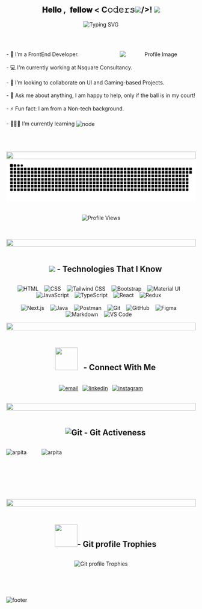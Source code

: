 <!-- Center Greeting with Typing Effect -->
<div align="center">
  <h2 align="center">𝐇𝐞𝐥𝐥𝐨 ,&nbsp; 𝐟𝐞𝐥𝐥𝐨𝐰 <&nbsp;C𝚘𝚍𝚎𝚛𝚜<img src="https://github.com/TheDudeThatCode/TheDudeThatCode/blob/master/Assets/Developer.gif" width="84px">/>! <img src="https://github.com/TheDudeThatCode/TheDudeThatCode/blob/master/Assets/Hi.gif" width="50px">
  </h2>

  <img 
    src="https://readme-typing-svg.herokuapp.com?lines=I+am+Arpita+%3C3;Creative+Frontend+Developer;Passionate+about+Design+%26+Code;Crafting+Pixel+Perfect+UIs;Lifelong+Learner+%26+Problem+Solver;Turning+Ideas+Into+Interactive+Experiences;&font=Architects+Daughter&color=6C63FF&center=true&width=700&height=45&size=28" 
    alt="Typing SVG">

<br><br>
  
 <!-- Image on the right -->
<img width="40%" align="right" alt="Profile Image" src="https://i.imghippo.com/files/YaE6011.png"/>

<!-- Text content on the left -->
<p align="left">
 - 🌱 I’m a FrontEnd Developer.<br><br>
 - 💻 I'm currently working at Nsquare Consultancy.<br><br>  
 - 👯 I’m looking to collaborate on UI and Gaming-based Projects.<br><br>
 - 💬 Ask me about anything, I am happy to help, only if the ball is in my court!<br><br>
 - ⚡ Fun fact: I am from a Non-tech background.<br><br>
 - 👩🏼‍💻 I’m currently learning <img alt="node" width="30" src="./gifs/NodeJs.gif" align="center" />
</div>
<br><br><br>
<img src="https://i.imgur.com/dBaSKWF.gif" height="20" width="100%">
<!-- GitHub Contribution Snake -->
<div align="center">
  <img src="https://github.com/pathak-arpita/pathak-arpita/blob/output/github-snake-dark.svg" alt="snake gif"/>
</div>
<br>
<!-- Profile Views -->
<p align="center">
  <img src="https://komarev.com/ghpvc/?username=pathak-arpita&style=plastic&color=blueviolet" alt="Profile Views" width="150" height="30" />
</p>
<br><br>

<img src="https://i.imgur.com/dBaSKWF.gif" height="20" width="100%">

<!--Skills-->
<div id="user-content-toc">
  <ul align="center">
    <summary>
      <h2 style="display: inline-block"><img src="https://media2.giphy.com/media/QssGEmpkyEOhBCb7e1/giphy.gif?cid=ecf05e47a0n3gi1bfqntqmob8g9aid1oyj2wr3ds3mg700bl&rid=giphy.gif" width="35px"> - Technologies That I Know</h2>
    </summary>
  </ul>
</div>
<!--tech stack icons-->
<p align="center">
    <img src="https://skillicons.dev/icons?i=html" title="HTML" />&nbsp;&nbsp;&nbsp;
    <img src="https://skillicons.dev/icons?i=css" title="CSS" />&nbsp;&nbsp;&nbsp;
    <img src="https://skillicons.dev/icons?i=tailwind" title="Tailwind CSS" />&nbsp;&nbsp;&nbsp;
    <img src="https://skillicons.dev/icons?i=bootstrap" title="Bootstrap" />&nbsp;&nbsp;&nbsp;
    <img src="https://skillicons.dev/icons?i=materialui" title="Material UI" />&nbsp;&nbsp;&nbsp;
    <img src="https://skillicons.dev/icons?i=js" title="JavaScript" />&nbsp;&nbsp;&nbsp;
    <img src="https://skillicons.dev/icons?i=ts" title="TypeScript" />&nbsp;&nbsp;&nbsp;
    <img src="https://skillicons.dev/icons?i=react" title="React" />&nbsp;&nbsp;&nbsp;
    <img src="https://skillicons.dev/icons?i=redux" title="Redux" />&nbsp;&nbsp;&nbsp;
  <br><br>
    <img src="https://skillicons.dev/icons?i=nextjs" title="Next.js" />&nbsp;&nbsp;&nbsp;
    <img src="https://skillicons.dev/icons?i=java" title="Java" />&nbsp;&nbsp;&nbsp;
    <img src="https://skillicons.dev/icons?i=postman" title="Postman" />&nbsp;&nbsp;&nbsp;
    <img src="https://skillicons.dev/icons?i=git" title="Git" />&nbsp;&nbsp;&nbsp;
    <img src="https://skillicons.dev/icons?i=github" title="GitHub" />&nbsp;&nbsp;&nbsp;
    <img src="https://skillicons.dev/icons?i=figma" title="Figma" />&nbsp;&nbsp;&nbsp;
    <img src="https://skillicons.dev/icons?i=md" title="Markdown" />&nbsp;&nbsp;&nbsp;
    <img src="https://skillicons.dev/icons?i=vscode" title="VS Code" />&nbsp;&nbsp;&nbsp;
</p>
<img src="https://i.imgur.com/dBaSKWF.gif" height="20" width="100%">


<!-- Connect with me -->
<div id="user-content-toc">
  <ul align="center">
    <summary>
      <h2 style="display: inline-block"><img src="https://media.giphy.com/media/LnQjpWaON8nhr21vNW/giphy.gif" width="60"
          height="60" style="margin-right: 10px;"> - Connect With Me</h2>
    </summary>
  </ul>
</div>
<!--icons and links-->
<p align="center">
   <a href="mailto:pathak.arpita6497@gmail.com?subject=Hi%20Arpita%20,%20nice%20to%20meet%20you!"><img
      align="center" src="https://skillicons.dev/icons?i=gmail" alt="email" height="50" width="50" /></a>&nbsp;&nbsp;
  <a href="https://www.linkedin.com/in/arpita-pathak-825a7a1b1/"><img align="center"
      src="https://user-images.githubusercontent.com/88904952/234979284-68c11d7f-1acc-4f0c-ac78-044e1037d7b0.png"
      alt="linkedin" height="50" width="50" /></a>&nbsp;&nbsp;
  <a href="https://www.instagram.com/sele_no_phile_0/"><img align="center"
      src="https://user-images.githubusercontent.com/88904952/234981169-2dd1e58f-4b7e-468c-8213-034ba62156c3.png"
      alt="instagram" height="50" width="50" /></a>
</p>
<br />
<img src="https://i.imgur.com/dBaSKWF.gif" height="20" width="100%">

<!--GitHub summary-->
<div id="user-content-toc">
  <ul align="center">
    <summary>
      <h2 style="display: inline-block"><img src="https://media.giphy.com/media/W5eoZHPpUx9sapR0eu/giphy.gif" width="40px" alt="Git" /> - Git Activeness</h2>
    </summary>
  </ul>
</div>
<p>
  <img align="left"
    src="https://github-readme-stats.vercel.app/api/top-langs?username=pathak-arpita&show_icons=true&locale=en&layout=compact&theme=vision-friendly-dark"
    alt="arpita" />
</p>
<p>&nbsp;<img align="right"
    src="https://github-readme-stats.vercel.app/api?username=pathak-arpita&show_icons=true&locale=en&theme=vision-friendly-dark"
    alt="arpita" width="410" />
</p>
<br><br><br><br><br><br>
<img src="https://i.imgur.com/dBaSKWF.gif" height="20" width="100%">


<!-- GitHub Cup's-->
<div id="user-content-toc">
  <ul align="center">
    <summary>
      <h2 style="display: inline-block">
        <img src="https://media.tenor.com/0ENB5HuTH0gAAAAi/trophy-beker.gif" width="60px" height="60px">- Git profile Trophies
      </h2>
    </summary>
  </ul>
</div>

<p align="center">
  <img 
    src="https://github-profile-trophy.vercel.app/?username=pathak-arpita&theme=vue&margin-w=15&margin-h=15"
    alt="Git profile Trophies" />
</p>
<br><br><br>

<!--Footer-->
![footer](https://user-images.githubusercontent.com/59575502/127335491-fdba1874-e943-4d3c-ab8c-678ffe22f8b8.png)